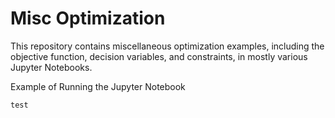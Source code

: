 # Misc Optimization


This repository contains miscellaneous optimization examples, including the objective function, decision variables, and constraints, in mostly various Jupyter Notebooks. 

Example of Running the Jupyter Notebook

```
test
```

